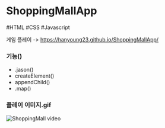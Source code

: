 # ShoppingMallApp
#HTML #CSS #Javascript

게임 플레이 -> https://hanyoung23.github.io/ShoppingMallApp/

### 기능()
- .jason()
- createElement()
- appendChild()
- .map()

### 플레이 이미지.gif
![ShoppingMall video](https://user-images.githubusercontent.com/67942048/96956829-12091580-1534-11eb-816b-ddc781962b84.gif)
